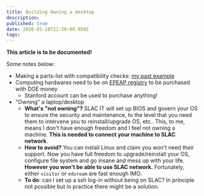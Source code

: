 ```yaml
---
title: Building Owning a desktop
description: 
published: true
date: 2020-05-18T21:59:09.050Z
tags: 
---
```


**This article is to be documented!**

Some notes below:

* Making a parts-list with compatibility checks: [my past example](https://pcpartpicker.com/list/Cmghm8)
* Computing hardwares need to be on [EPEAP registry](https://ww2.epeat.net/searchoptions.aspx) to be purchased with DOE money
    * Stanford account can be used to purchase anything!
* "Owning" a laptop/desktop
    * **What's "not owning"?** SLAC IT will set up BIOS and govern your OS to ensure the security and maintenance, to the level that you need them to intervene you to reinstall/upgrade OS, etc.. This, to me, means I don't have enough freedom and I feel not owning a machine. **This is needed to connect your machine to SLAC network**.
    * **How to avoid?** You can install Linux and claim you won't need their support. Now you have full freedom to upgrade/reinstall your OS, configure file system and go insane and mess up with your life. **However you won't be able to use SLAC network.** Fortunately, either `visitor` or `eduroam` are fast enough IMO.
    * **To do**: can I set up a ssh log-in without being on SLAC? In principle not possible but in practice there might be a solution.

